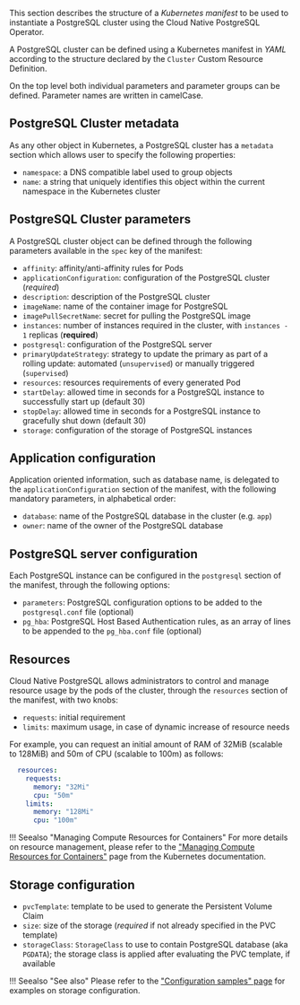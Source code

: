 This section describes the structure of a *Kubernetes manifest* to be used
to instantiate a PostgreSQL cluster using the Cloud Native PostgreSQL Operator.

A PostgreSQL cluster can be defined using a Kubernetes manifest in *YAML* according to the structure declared by the `Cluster` Custom Resource Definition.

On the top level both individual parameters and parameter groups can be defined. Parameter names are written in camelCase.

## PostgreSQL Cluster metadata

As any other object in Kubernetes, a PostgreSQL cluster has a `metadata` section which allows user to specify the following properties:

- `namespace`: a DNS compatible label used to group objects
- `name`: a string that uniquely identifies this object within the current namespace in the Kubernetes cluster

## PostgreSQL Cluster parameters

A PostgreSQL cluster object can be defined through the following parameters available in the `spec` key of the manifest:

- `affinity`: affinity/anti-affinity rules for Pods
- `applicationConfiguration`: configuration of the PostgreSQL cluster (*required*)
- `description`: description of the PostgreSQL cluster
- `imageName`: name of the container image for PostgreSQL
- `imagePullSecretName`: secret for pulling the PostgreSQL image
- `instances`: number of instances required in the cluster, with `instances - 1` replicas (**required**)
- `postgresql`: configuration of the PostgreSQL server
- `primaryUpdateStrategy`: strategy to update the primary as part of a rolling update: automated (`unsupervised`)
   or manually triggered (`supervised`)
- `resources`: resources requirements of every generated Pod
- `startDelay`: allowed time in seconds for a PostgreSQL instance to successfully start up (default 30)
- `stopDelay`: allowed time in seconds for a PostgreSQL instance to gracefully shut down (default 30)
- `storage`: configuration of the storage of PostgreSQL instances

## Application configuration

Application oriented information, such as database name, is delegated to the `applicationConfiguration` section of the manifest, with the following mandatory parameters, in alphabetical order:

- `database`: name of the PostgreSQL database in the cluster (e.g. `app`)
- `owner`: name of the owner of the PostgreSQL database

## PostgreSQL server configuration

Each PostgreSQL instance can be configured in the `postgresql` section of the manifest, through the following options:

- `parameters`: PostgreSQL configuration options to be added to the `postgresql.conf` file (optional)
- `pg_hba`: PostgreSQL Host Based Authentication rules, as an array of lines to be appended to the `pg_hba.conf` file (optional)

## Resources

Cloud Native PostgreSQL allows administrators to control and manage resource usage by the pods of the cluster,
through the `resources` section of the manifest, with two knobs:

- `requests`: initial requirement
- `limits`: maximum usage, in case of dynamic increase of resource needs

For example, you can request an initial amount of RAM of 32MiB (scalable to 128MiB) and 50m of CPU (scalable to 100m) as follows:

```yaml
  resources:
    requests:
      memory: "32Mi"
      cpu: "50m"
    limits:
      memory: "128Mi"
      cpu: "100m"
```

[//]: # ( TODO: we may want to explain what happens to a pod that excedes the resource limits: CPU -> trottle; MEMORY -> kill )

!!! Seealso "Managing Compute Resources for Containers"
    For more details on resource management, please refer to the
    ["Managing Compute Resources for Containers"](https://kubernetes.io/docs/concepts/configuration/manage-compute-resources-container/)
    page from the Kubernetes documentation.

## Storage configuration

- `pvcTemplate`: template to be used to generate the Persistent Volume Claim
- `size`: size of the storage (*required* if not already specified in the PVC template)
- `storageClass`: `StorageClass` to use to contain PostgreSQL database (aka `PGDATA`);
   the storage class is applied after evaluating the PVC template, if available

!!! Seealso "See also"
   Please refer to the ["Configuration samples" page](samples.md) for examples on storage configuration.

